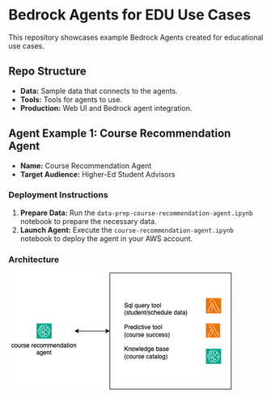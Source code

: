 # Bedrock Agents for EDU Use Cases

This repository showcases example Bedrock Agents created for educational use cases.

## Repo Structure

- **Data:** Sample data that connects to the agents.
- **Tools:** Tools for agents to use.
- **Production:** Web UI and Bedrock agent integration.

## Agent Example 1: Course Recommendation Agent

- **Name:** Course Recommendation Agent
- **Target Audience:** Higher-Ed Student Advisors

### Deployment Instructions

1. **Prepare Data:** Run the `data-prep-course-recommendation-agent.ipynb` notebook to prepare the necessary data.
2. **Launch Agent:** Execute the `course-recommendation-agent.ipynb` notebook to deploy the agent in your AWS account.

### Architecture

![Course Recommendation Agent Architecture](image/course-recommendation-agent.png)

